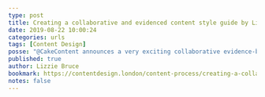 ```yaml
---
type: post
title: Creating a collaborative and evidenced content style guide by Lizzie Bruce
date: 2019-08-22 10:00:24
categories: urls
tags: [Content Design]
posse: "@CakeContent announces a very exciting collaborative evidence-based content style guide. Amazing work! 👏️"
published: true
author: Lizzie Bruce
bookmark: https://contentdesign.london/content-process/creating-a-collaborative-and-evidenced-content-style-guide-by-lizzie-bruce/
notes: false
---
```


